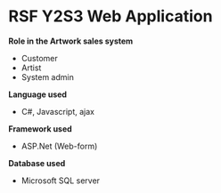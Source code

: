 <h1> RSF Y2S3 Web Application </h1>

<strong>Role in the Artwork sales system</strong>
* Customer
* Artist
* System admin

<strong>Language used</strong>
* C#, Javascript, ajax

<strong>Framework used</strong>
* ASP.Net (Web-form)

<strong>Database used</strong>
* Microsoft SQL server

